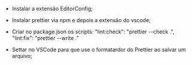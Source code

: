 - Instalar a extensão EditorConfig;
- Instalar prettier via npm e depois a extensão do vscode;
- Criar no package.json os scripts:
  "lint:check": "prettier --check .",
  "lint:fix": "prettier --write ."

- Settar no VSCode para que use o formatardor do Prettier ao salvar um arquivo;
